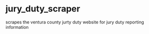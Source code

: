 # jury_duty_scraper
scrapes the ventura county jurty duty website for jury duty reporting information
